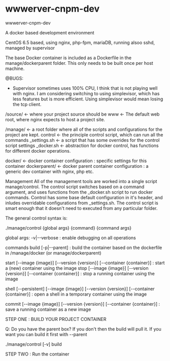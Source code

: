 wwwerver-cnpm-dev
=================

wwwerver-cnpm-dev

A docker based development environment

CentOS 6.5 based, using nginx, php-fpm, mariaDB, running alsoo sshd, managed by supervisor

The base Docker container is included as a Dockerfile in the manage/dockerparent folder.  This only needs to be built once per host machine.

@BUGS:
- Supervisor sometimes uses 100% CPU, I think that is not playing well with nginx.  I am considering switching to using simplevisor, which has less features but is more efficient.  Using simplevisor would mean losing the tcp client.

/source/  <- where your project source should be
  www <- The default web root, where nginx expects to host a project site.

/manage/ <- a root folder where all of the scripts and configurations for the project are kept.
  control <- the principle control script, which can run all the commands
  _settings.sh <- a script that has some overrides for the control script settings
  _docker.sh <- abstraction for docker control, has functions for different docker operations.

  docker/  <- docker container configuration : specific settings for this container
  dockerparent/ <- docker parent container configuration : a generic dev container with nginx, php etc.

Management
All of the management tools are worked into a single script manage/control.  The control script switches based on a command argument, and uses functions from the _docker.sh script to run docker commands.  Control has some base default configuration in it's header, and inludes overridable configurations from _settings.sh.   The control script is smart enough that it doesn't need to executed from any particular folder.

The general control syntax is:

./manage/control {global args} {command} {command args}

global args:
 -v|--verbose : enable debugging on all operations

commands
  build [-p|--parent] : build the container based on the dockerfile in /manage/docker (or manage/dockerparent)

  start [--image {image}] [--version {version}] [--container {container}] : start a (new) container using the image
  stop [--image {image}] [--version {version}] [--container {container}] : stop a running container using the image

  shell [--persistent] [--image {image}] [--version {version}] [--container {container}] : open a shell in a temporary container using the image

  commit [--image {image}] [--version {version}] [--container {container}] : save a running container as a new image

STEP ONE : BUILD YOUR PROJECT CONTAINER

Q: Do you have the parent box?
  If you don't then the build will pull it.  If you want you can build it first with --parent

./manage/control [-v] build

STEP TWO : Run the container
